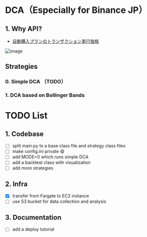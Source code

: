 # DCA（Especially for Binance JP）
## 1. Why API?

- [自動購入プランのトランザクション実行価格](https://www.binance.com/ja/earn/auto-invest#:~:text=10.,-%E8%87%AA%E5%8B%95%E8%B3%BC%E5%85%A5%E3%83%97%E3%83%A9%E3%83%B3)

![image](https://github.com/owaranainatsu/binanceDCA/assets/57721325/74a4d2ca-117d-458a-9acd-f44f1a1486d0)

## Strategies

### 0. Simple DCA （TODO）
### 1. DCA based on Bollinger Bands
# TODO List

## 1. Codebase
- [ ] split main.py to a base class file and strategy class files
- [ ] make config.ini private 😄
- [ ] add MODE=0 which runs simple DCA 
- [ ] add a backtest class with visualization
- [ ] add more strategies

## 2. Infra
- [x] transfer from Fargate to EC2 instance
- [ ] use S3 bucket for data collection and analysis
## 3. Documentation
- [ ] add a deploy tutorial
